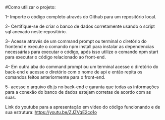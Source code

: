 #Como utilizar o projeto:

1- Importe o código completo através do Github para um repositório local.

2- Certifique-se de criar o banco de dados corretamente usando o script sql anexado neste repositório.

3- Acesse através de um command prompt ou terminal o diretório do frontend e execute o comando npm install para instalar as dependencias necessárias para executar o código, após isso utilize o comando npm start para executar o código relacionado ao front-end.

4- Em outra aba do command prompt ou um terminal acesse o diretório do back-end e acesse o diretório com o nome de api e então repita os comandos feitos anteriormente para o front-end.

5- acesse o arquivo db.js no back-end e garanta que todas as informações para a conexão do banco de dados estejam corretas de acordo com as suas.

Link do youtube para a apresentação em video do código funcionando e de sua estrutura:
https://youtu.be/ZJZVqE2co1o
